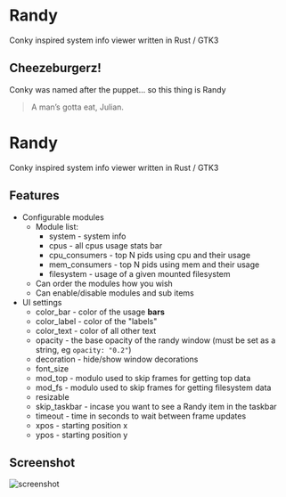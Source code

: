 # Randy
Conky inspired system info viewer written in Rust / GTK3

## Cheezeburgerz!
Conky was named after the puppet... so this thing is Randy
> A man’s gotta eat, Julian.

# Randy
Conky inspired system info viewer written in Rust / GTK3

## Features
* Configurable modules
  * Module list:
    * system - system info
    * cpus - all cpus usage stats bar
    * cpu_consumers - top N pids using cpu and their usage
    * mem_consumers - top N pids using mem and their usage
    * filesystem - usage of a given mounted filesystem
  * Can order the modules how you wish
  * Can enable/disable modules and sub items
* UI settings
  * color_bar - color of the usage **bars**
  * color_label - color of the "labels"
  * color_text - color of all other text
  * opacity - the base opacity of the randy window (must be set as a string, eg `opacity: "0.2"`)
  * decoration - hide/show window decorations
  * font_size
  * mod_top - modulo used to skip frames for getting top data
  * mod_fs - modulo used to skip frames for getting filesystem data
  * resizable
  * skip_taskbar - incase you want to see a Randy item in the taskbar
  * timeout - time in seconds to wait between frame updates
  * xpos - starting position x
  * ypos - starting position y

## Screenshot
![screenshot](https://raw.githubusercontent.com/iphands/ronky/main/assets/screenshot.png)
